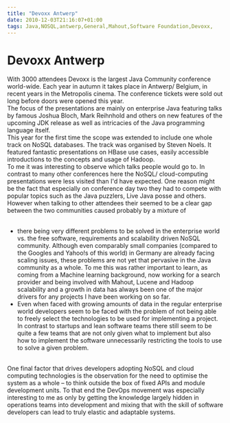 ```yaml
---
title: "Devoxx Antwerp"
date: 2010-12-03T21:16:07+01:00
tags: Java,NOSQL,antwerp,General,Mahout,Software Foundation,Devoxx,
---
```


# Devoxx Antwerp


With 3000 attendees Devoxx is the largest Java Community conference world-wide. Each year in autumn it takes place in 
Antwerp/ Belgium, in recent years in the Metropolis cinema. The conference tickets were sold out long before doors were 
opened this year.<br>The focus of the presentations are mainly on enterprise Java featuring talks by famous Joshua 
Bloch, Mark Reihnhold and others on new features of the upcoming JDK release as well as intricacies of the Java 
programming language itself.<br>This year for the first time the scope was extended to include one whole track on NoSQL 
databases. The track was organised by Steven Noels. It featured fantastic presentations on HBase use cases, easily 
accessible introductions to the concepts and usage of Hadoop.<br>To me it was interesting to observe which talks people 
would go to. In contrast to many other conferences here the NoSQL/ cloud-computing presentations were less visited than 
I'd have expected. One reason might be the fact that especially on conference day two they had to compete with popular 
topics such as the Java puzzlers, Live Java posse and others. However when talking to other attendees their seemed to 
be a clear gap between the two communities caused probably by a mixture of<br><ul><br><li>there being very different 
problems to be solved in the enterprise world vs. the free software, requirements and scalability driven NoSQL 
community. Although even comparably small companies (compared to the Googles and Yahoo!s of this world) in Germany are 
already facing scaling issues, these problems are not yet that pervasive in the Java community as a whole. To me this 
was rather important to learn, as coming from a Machine learning background, now working for a search provider and 
being involved with Mahout, Lucene and Hadoop scalability and a growth in data has always been one of the major drivers 
for any projects I have been working on so far.<br><li>Even when faced with growing amounts of data in the regular 
enterprise world developers seem to be faced with the problem of not being able to freely select the technologies to be 
used for implementing a project. In contrast to startups and lean software teams there still seem to be quite a few 
teams that are not only given what to implement but also how to implement the software unnecessarily restricting the 
tools to use to solve a given problem.<br></ul><br>One final factor that drives developers adopting NoSQL and cloud 
computing technologies is the observation for the need to optimise the system as a whole – to think outside the box of 
fixed APIs and module development units. To that end the DevOps movement was especially interesting to me as only by 
getting the knowledge largely hidden in operations teams into development and mixing that with the skill of software 
developers can lead to truly elastic and adaptable systems.
